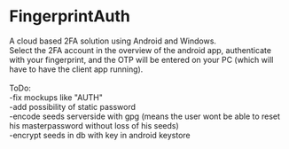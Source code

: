 # FingerprintAuth
 A cloud based 2FA solution using Android and Windows.<br>
 Select the 2FA account in the overview of the android app, authenticate with your fingerprint, and the OTP will be entered on your PC (which will have to have the client app running).<br>
 <br>
 ToDo:<br>
-fix mockups like "AUTH"<br>
-add possibility of static password<br>
-encode seeds serverside with gpg (means the user wont be able to reset his masterpassword without loss of his seeds)<br>
-encrypt seeds in db with key in android keystore
